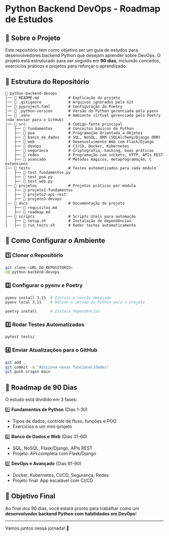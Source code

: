 # Python Backend DevOps - Roadmap de Estudos

## 📌 Sobre o Projeto
Este repositório tem como objetivo ser um guia de estudos para desenvolvedores backend Python que desejam aprender sobre DevOps. O projeto está estruturado para ser seguido em **90 dias**, incluindo conceitos, exercícios práticos e projetos para reforçar o aprendizado.

## 📂 Estrutura do Repositório

```
📁 python-backend-devops
│── 📄 README.md             # Explicação do projeto
│── 📄 .gitignore            # Arquivos ignorados pelo Git
│── 📄 pyproject.toml        # Configuração do Poetry
│── 📄 .python-version       # Versão do Python gerenciada pelo pyenv
│── 📁 .venv                 # Ambiente virtual gerenciado pelo Poetry (não enviar para o GitHub)
│── 📁 src                   # Código-fonte principal
│   ├── 📁 fundamentos       # Conceitos básicos de Python
│   ├── 📁 poo               # Programação Orientada a Objetos
│   ├── 📁 banco_de_dados    # SQL, NoSQL, ORM (SQLAlchemy/Django ORM)
│   ├── 📁 web               # Desenvolvimento Web com Flask/Django
│   ├── 📁 devops            # CI/CD, Docker, Kubernetes
│   ├── 📁 seguranca         # Criptografia, hashing, boas práticas
│   ├── 📁 redes             # Programação com sockets, HTTP, APIs REST
│   ├── 📁 avancado          # Métodos mágicos, metaprogramação, C extensions
│── 📁 tests                 # Testes automatizados para cada módulo
│   ├── 📄 test_fundamentos.py
│   ├── 📄 test_poo.py
│   ├── 📄 test_web.py
│── 📁 projetos              # Projetos práticos por módulo
│   ├── 📁 projeto1-fundamentos
│   ├── 📁 projeto2-api-rest
│   ├── 📁 projeto3-devops
│── 📁 docs                  # Documentação do projeto
│   ├── 📄 requisitos.md
│   ├── 📄 roadmap.md
│── 📁 scripts               # Scripts úteis para automação
│   ├── 📄 setup.sh          # Instalação de dependências
│   ├── 📄 run_tests.sh      # Rodar testes automaticamente
```

## 🚀 Como Configurar o Ambiente

### 1️⃣ Clonar o Repositório
```sh
git clone <URL_DO_REPOSITORIO>
cd python-backend-devops
```

### 2️⃣ Configurar o pyenv e Poetry
```sh
pyenv install 3.11  # Instala a versão desejada
pyenv local 3.11    # Define a versão do Python para o projeto

poetry install      # Instala dependências
```

### 3️⃣ Rodar Testes Automatizados
```sh
pytest tests/
```

### 4️⃣ Enviar Atualizações para o GitHub
```sh
git add .
git commit -m "Adiciona novas funcionalidades"
git push origin main
```

## 📅 Roadmap de 90 Dias
O estudo está dividido em 3 fases:

1️⃣ **Fundamentos de Python** (Dias 1-30)
- Tipos de dados, controle de fluxo, funções e POO
- Exercícios e um mini-projeto

2️⃣ **Banco de Dados e Web** (Dias 31-60)
- SQL, NoSQL, Flask/Django, APIs REST
- Projeto: API completa com Flask/Django

3️⃣ **DevOps e Avançado** (Dias 61-90)
- Docker, Kubernetes, CI/CD, Segurança, Redes
- Projeto final: App escalável com CI/CD

## 🎯 Objetivo Final
Ao final dos 90 dias, você estará pronto para trabalhar como um **desenvolvedor backend Python com habilidades em DevOps**!

---

Vamos juntos nessa jornada! 🚀

